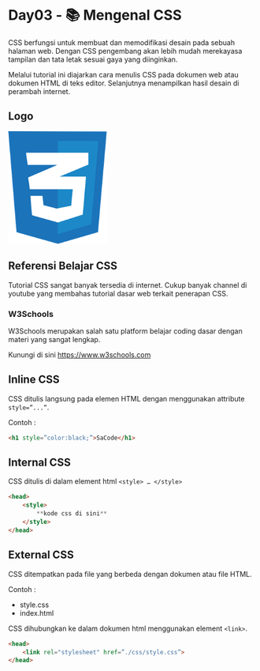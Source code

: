# Day03 - 📚 Mengenal CSS

CSS berfungsi untuk membuat dan memodifikasi desain pada sebuah halaman web. Dengan CSS pengembang akan lebih mudah merekayasa tampilan dan tata letak sesuai gaya yang diinginkan.

Melalui tutorial ini diajarkan cara menulis CSS pada dokumen web atau dokumen HTML di teks editor. Selanjutnya menampilkan hasil desain di perambah internet.

## Logo

<img src="./img/css-logo.png" width="200px">

## Referensi Belajar CSS

Tutorial CSS sangat banyak tersedia di internet. Cukup banyak channel di youtube yang membahas tutorial dasar web terkait penerapan CSS.

### W3Schools 

W3Schools merupakan salah satu platform belajar coding dasar dengan materi yang sangat lengkap. 

Kunungi di sini https://www.w3schools.com 

## Inline CSS

CSS ditulis langsung pada elemen HTML dengan menggunakan attribute ```style=”...”```.

Contoh :
```html
<h1 style=”color:black;”>SaCode</h1>
```


## Internal CSS

CSS ditulis di dalam element html ```<style> … </style>```

```html
<head>
	<style>
		**kode css di sini**
	</style>
</head>
```

## External CSS

CSS ditempatkan pada file yang berbeda dengan dokumen atau file HTML.

Contoh :
- style.css
- index.html

CSS dihubungkan ke dalam dokumen html menggunakan element ```<link>```.
```html
<head>
    <link rel="stylesheet" href=”./css/style.css”>
</head>
```



